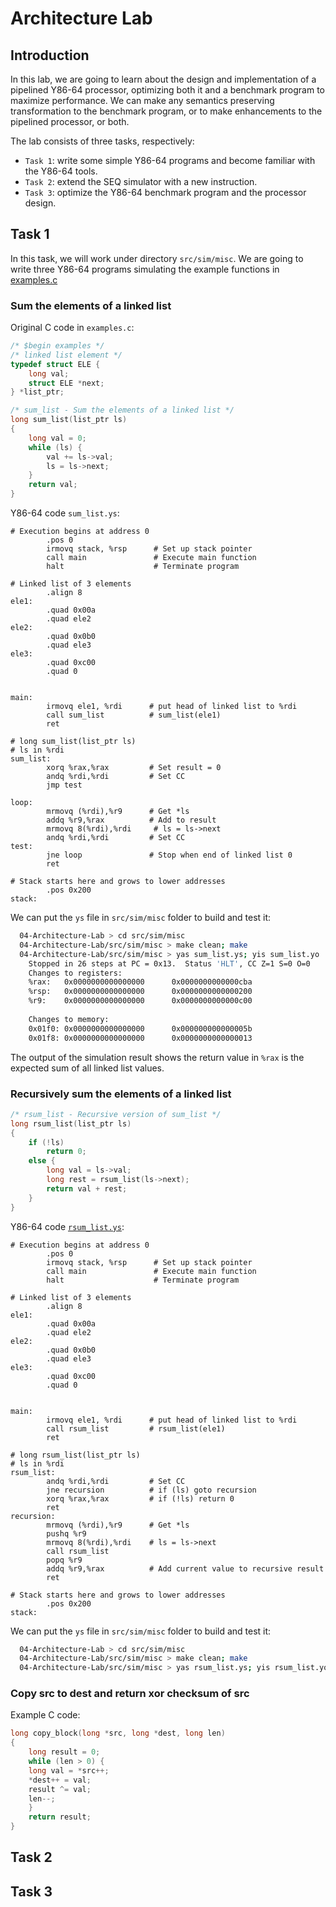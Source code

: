 # Architecture Lab

## Introduction

In this lab, we are going to learn about the design and implementation of a pipelined Y86-64 processor,
optimizing both it and a benchmark program to maximize performance. We can make any semantics
preserving transformation to the benchmark program, or to make enhancements to the pipelined processor,
or both.

The lab consists of three tasks, respectively:
+ `Task 1`: write some simple Y86-64 programs and become familiar with the Y86-64 tools.
+ `Task 2`: extend the SEQ simulator with a new instruction.
+ `Task 3`: optimize the Y86-64 benchmark program and the processor design.

## Task 1
In this task, we will work under directory `src/sim/misc`.
We are going to write three Y86-64 programs simulating the example functions in [examples.c](src/sim/misc/examples.c)

### Sum the elements of a linked list
Original C code in `examples.c`:
```c
/* $begin examples */
/* linked list element */
typedef struct ELE {
    long val;
    struct ELE *next;
} *list_ptr;

/* sum_list - Sum the elements of a linked list */
long sum_list(list_ptr ls)
{
    long val = 0;
    while (ls) {
        val += ls->val;
        ls = ls->next;
    }
    return val;
}
```

Y86-64 code `sum_list.ys`:
```
# Execution begins at address 0
        .pos 0
        irmovq stack, %rsp      # Set up stack pointer
        call main               # Execute main function
        halt                    # Terminate program

# Linked list of 3 elements
        .align 8
ele1:
        .quad 0x00a
        .quad ele2
ele2:
        .quad 0x0b0
        .quad ele3
ele3:
        .quad 0xc00
        .quad 0


main:
        irmovq ele1, %rdi      # put head of linked list to %rdi
        call sum_list          # sum_list(ele1)
        ret

# long sum_list(list_ptr ls)
# ls in %rdi
sum_list:
        xorq %rax,%rax         # Set result = 0
        andq %rdi,%rdi         # Set CC
        jmp test

loop:
        mrmovq (%rdi),%r9      # Get *ls
        addq %r9,%rax          # Add to result
        mrmovq 8(%rdi),%rdi     # ls = ls->next
        andq %rdi,%rdi         # Set CC
test:
        jne loop               # Stop when end of linked list 0
        ret

# Stack starts here and grows to lower addresses
        .pos 0x200
stack:
```
We can put the `ys` file in `src/sim/misc` folder to build and test it:
```sh
  04-Architecture-Lab > cd src/sim/misc
  04-Architecture-Lab/src/sim/misc > make clean; make
  04-Architecture-Lab/src/sim/misc > yas sum_list.ys; yis sum_list.yo
    Stopped in 26 steps at PC = 0x13.  Status 'HLT', CC Z=1 S=0 O=0
    Changes to registers:
    %rax:   0x0000000000000000      0x0000000000000cba
    %rsp:   0x0000000000000000      0x0000000000000200
    %r9:    0x0000000000000000      0x0000000000000c00
    
    Changes to memory:
    0x01f0: 0x0000000000000000      0x000000000000005b
    0x01f8: 0x0000000000000000      0x0000000000000013
```
The output of the simulation result shows the return value in `%rax` is the expected
sum of all linked list values.


### Recursively sum the elements of a linked list
```c
/* rsum_list - Recursive version of sum_list */
long rsum_list(list_ptr ls)
{
    if (!ls)
        return 0;
    else {
        long val = ls->val;
        long rest = rsum_list(ls->next);
        return val + rest;
    }
}
```

Y86-64 code [`rsum_list.ys`](src/sim/misc/rsum_list.ys):
```
# Execution begins at address 0
        .pos 0
        irmovq stack, %rsp      # Set up stack pointer
        call main               # Execute main function
        halt                    # Terminate program

# Linked list of 3 elements
        .align 8
ele1:
        .quad 0x00a
        .quad ele2
ele2:
        .quad 0x0b0
        .quad ele3
ele3:
        .quad 0xc00
        .quad 0


main:
        irmovq ele1, %rdi      # put head of linked list to %rdi
        call rsum_list         # rsum_list(ele1)
        ret

# long rsum_list(list_ptr ls)
# ls in %rdi
rsum_list:
        andq %rdi,%rdi         # Set CC
        jne recursion          # if (ls) goto recursion
        xorq %rax,%rax         # if (!ls) return 0
        ret
recursion:
        mrmovq (%rdi),%r9      # Get *ls
        pushq %r9
        mrmovq 8(%rdi),%rdi    # ls = ls->next
        call rsum_list
        popq %r9
        addq %r9,%rax          # Add current value to recursive result
        ret

# Stack starts here and grows to lower addresses
        .pos 0x200
stack:
```
We can put the `ys` file in `src/sim/misc` folder to build and test it:
```sh
  04-Architecture-Lab > cd src/sim/misc
  04-Architecture-Lab/src/sim/misc > make clean; make
  04-Architecture-Lab/src/sim/misc > yas rsum_list.ys; yis rsum_list.yo

```

### Copy src to dest and return xor checksum of src
Example C code:
```c
long copy_block(long *src, long *dest, long len)
{
    long result = 0;
    while (len > 0) {
	long val = *src++;
	*dest++ = val;
	result ^= val;
	len--;
    }
    return result;
}
```

## Task 2

## Task 3
